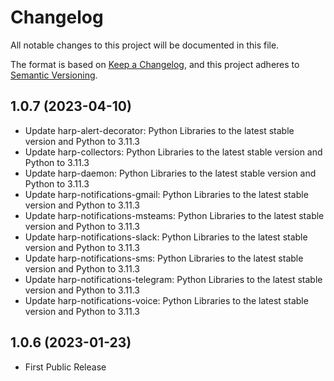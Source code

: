 # Changelog

All notable changes to this project will be documented in this file.

The format is based on [Keep a Changelog](https://keepachangelog.com/en/1.0.0/),
and this project adheres to [Semantic Versioning](https://semver.org/spec/v2.0.0.html).

## 1.0.7 (2023-04-10)

- Update harp-alert-decorator: Python Libraries to the latest stable version and Python to 3.11.3
- Update harp-collectors: Python Libraries to the latest stable version and Python to 3.11.3
- Update harp-daemon: Python Libraries to the latest stable version and Python to 3.11.3
- Update harp-notifications-gmail: Python Libraries to the latest stable version and Python to 3.11.3
- Update harp-notifications-msteams: Python Libraries to the latest stable version and Python to 3.11.3
- Update harp-notifications-slack: Python Libraries to the latest stable version and Python to 3.11.3
- Update harp-notifications-sms: Python Libraries to the latest stable version and Python to 3.11.3
- Update harp-notifications-telegram: Python Libraries to the latest stable version and Python to 3.11.3
- Update harp-notifications-voice: Python Libraries to the latest stable version and Python to 3.11.3

## 1.0.6 (2023-01-23)

- First Public Release